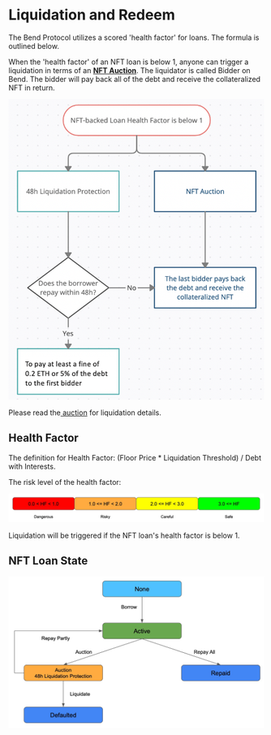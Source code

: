 # Liquidation and Redeem

The Bend Protocol utilizes a scored 'health factor' for loans. The formula is outlined below.

When the 'health factor' of an NFT loan is below 1, anyone can trigger a liquidation in terms of an [**NFT Auction**](auction.md). The liquidator is called Bidder on Bend. The bidder will pay back all of the debt and receive the collateralized NFT in return.

![](<../.gitbook/assets/image (3).png>)

Please read the[ auction](auction.md) for liquidation details.

## Health Factor

The definition for Health Factor: (Floor Price \* Liquidation Threshold) / Debt with Interests.

The risk level of the health factor:

![Health Factor Risk Level](<../.gitbook/assets/HF Color 0213.jpg>)

Liquidation will be triggered if the NFT loan's health factor is below 1.

## NFT Loan State

![](<../.gitbook/assets/NFT Loan State 0320.jpg>)
